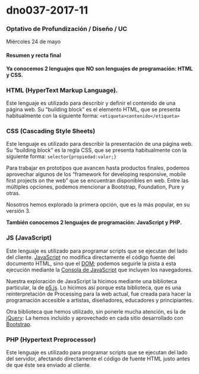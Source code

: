 # dno037-2017-11

### Optativo de Profundización / Diseño / UC

Miércoles 24 de mayo

#### Resumen y recta final

**Ya conocemos 2 lenguajes que NO son lenguajes de programación: HTML y CSS.**

### HTML (HyperText Markup Language). 

Este lenguaje es utilizado para describir y definir el contenido de una página web. Su “building block” es el elemento HTML, que se presenta habitualmente con la siguiente forma: `<etiqueta>contenido</etiqueta>`

### CSS (Cascading Style Sheets)

Este lenguaje es utilizado para describir la presentación de una página web. Su “building block” es la regla CSS, que se presenta habitualmente con la siguiente forma: `selector{propiedad:valor;}`

Para trabajar en prototipos que avancen hasta productos finales, podemos aprovechar algunos de los “framework for developing responsive, mobile first projects on the web” que se encuentran disponibles en web. Entre las múltiples opciones, podemos mencionar a Bootstrap, Foundation, Pure y otras. 

Nosotros hemos explorado la primera opción, que es la más popular, en su versión 3.

**También conocemos 2 lenguajes de programación: JavaScript y PHP.**

### JS (JavaScript) 

Este lenguaje es utilizado para programar scripts que se ejecutan del lado del cliente. [JavaScript](https://developer.mozilla.org/es/docs/Web/JavaScript/Guide) no modifica directamente el código fuente del documento HTML, sino que el [DOM](https://es.wikipedia.org/wiki/Document_Object_Model); podemos seguirle la pista a esta ejecución mediante la [Consola de JavaScript](https://transferwise.com/es/help/article/2247654/tecnico-navegador/como-abrir-la-consola-de-tu-navegador) que incluyen los navegadores.

Nuestra exploración de JavaScript la hicimos mediante una biblioteca particular, la de [p5.js](https://p5js.org/). Lo hicimos así porque esta biblioteca, que es una reinterpretación de Processing para la web actual, fue creada para hacer la programación accesible a artistas, diseñadores, educadores y principiantes.

Otra biblioteca que hemos utilizado, sin ponerle mucha atención, es la de [jQuery](http://jquery.com/): La hemos incluído y aprovechado en cada sitio desarrollado con [Bootstrap](http://getbootstrap.com/).

### PHP (Hypertext Preprocessor)

Este lenguaje es utilizado para programar scripts que se ejecutan del lado del servidor, afectando directamente el código de fuente HTML justo antes de que éste sea enviado al cliente.  


